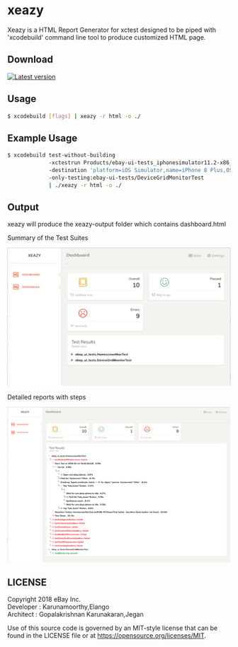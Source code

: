 # xeazy
Xeazy is a HTML Report Generator for xctest designed to be piped with 'xcodebuild' command line tool to produce customized HTML page.


## Download
[![Latest version](https://img.shields.io/gem/dv/rails/stable.svg)](https://github.corp.ebay.com/eBayMobileQuality/xeazy/blob/master/src/dist)

## Usage
``` bash
$ xcodebuild [flags] | xeazy -r html -o ./
```

## Example Usage
``` bash
$ xcodebuild test-without-building  
             -xctestrun Products/ebay-ui-tests_iphonesimulator11.2-x86_64.xctestrun 
             -destination 'platform=iOS Simulator,name=iPhone 8 Plus,OS=11.2' 
             -only-testing:ebay-ui-tests/DeviceGridMonitorTest 
             | ./xeazy -r html -o ./
```

## Output
xeazy will produce the xeazy-output folder which contains dashboard.html <br>

Summary of the Test Suites

![xeazy summary html](src/Documentation/summary.png) <br>

Detailed reports with steps

![xeazy steps html](src/Documentation/steps.png)


## LICENSE
 
Copyright 2018 eBay Inc. <br>
Developer : Karunamoorthy,Elango <br>
Architect : Gopalakrishnan Karunakaran,Jegan <br>
 
Use of this source code is governed by an MIT-style
license that can be found in the LICENSE file or at
https://opensource.org/licenses/MIT.
